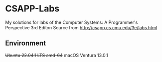 # CSAPP-Labs
My solutions for labs of the Computer Systems: A Programmer's Perspective 3rd Editon
Source from http://csapp.cs.cmu.edu/3e/labs.html
## Environment
~~Ubuntu 22.04.1 LTS amd-64~~
macOS Ventura 13.0.1
